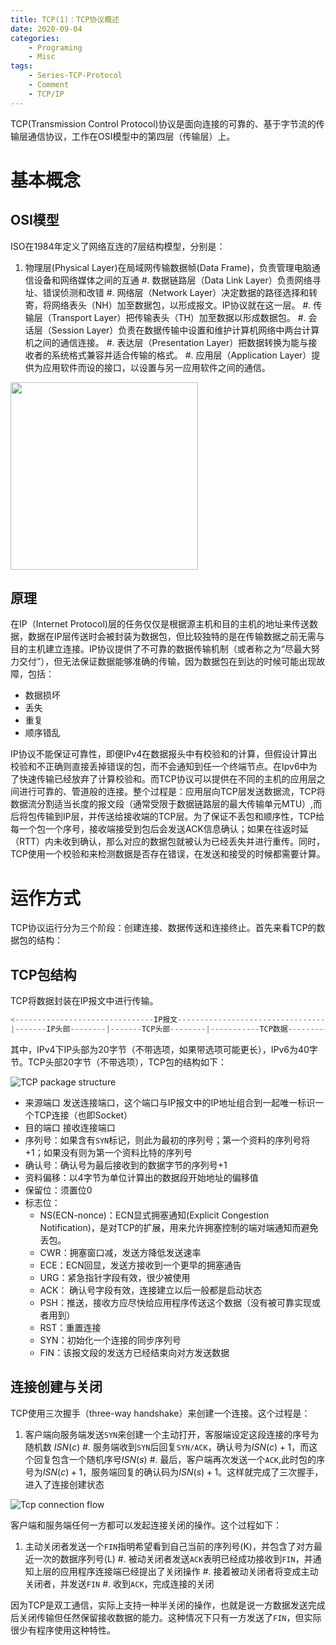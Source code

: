 ```yaml
---
title: TCP(1)：TCP协议概述
date: 2020-09-04
categories:  
    - Programing
    - Misc
tags:
    - Series-TCP-Protocol
    - Comment
    - TCP/IP
---
```

TCP(Transmission Control Protocol)协议是面向连接的可靠的、基于字节流的传输层通信协议，工作在OSI模型中的第四层（传输层）上。

<!-- more -->

# 基本概念
## OSI模型
ISO在1984年定义了网络互连的7层结构模型，分别是：

1. 物理层(Physical Layer)在局域网传输数据帧(Data Frame)，负责管理电脑通信设备和网络媒体之间的互通
#. 数据链路层（Data Link Layer）负责网络寻址、错误侦测和改错
#. 网络层（Network Layer）决定数据的路径选择和转寄，将网络表头（NH）加至数据包，以形成报文。IP协议就在这一层。
#. 传输层（Transport Layer）把传输表头（TH）加至数据以形成数据包。
#. 会话层（Session Layer）负责在数据传输中设置和维护计算机网络中两台计算机之间的通信连接。 
#. 表达层（Presentation Layer）把数据转换为能与接收者的系统格式兼容并适合传输的格式。 
#. 应用层（Application Layer）提供为应用软件而设的接口，以设置与另一应用软件之间的通信。

<img src="https://miro.medium.com/max/688/1*bXWAnvmLdUPi3mx5mZZn9Q.png" style="height:300px"/>

## 原理
在IP（Internet Protocol)层的任务仅仅是根据源主机和目的主机的地址来传送数据，数据在IP层传送时会被封装为数据包，但比较独特的是在传输数据之前无需与目的主机建立连接。IP协议提供了不可靠的数据传输机制（或者称之为“尽最大努力交付”），但无法保证数据能够准确的传输，因为数据包在到达的时候可能出现故障，包括：

* 数据损坏
* 丢失
* 重复
* 顺序错乱

IP协议不能保证可靠性，即便IPv4在数据报头中有校验和的计算，但假设计算出校验和不正确则直接丢掉错误的包，而不会通知到任一个终端节点。在Ipv6中为了快速传输已经放弃了计算校验和。而TCP协议可以提供在不同的主机的应用层之间进行可靠的、管道般的连接。整个过程是：应用层向TCP层发送数据流，TCP将数据流分割适当长度的报文段（通常受限于数据链路层的最大传输单元MTU）,而后将包传输到IP层，并传送给接收端的TCP层。为了保证不丢包和顺序性，TCP给每一个包一个序号，接收端接受到包后会发送ACK信息确认；如果在往返时延（RTT）内未收到确认，那么对应的数据包就被认为已经丢失并进行重传。同时，TCP使用一个校验和来检测数据是否存在错误，在发送和接受的时候都需要计算。

# 运作方式
TCP协议运行分为三个阶段：创建连接、数据传送和连接终止。首先来看TCP的数据包的结构：

## TCP包结构

TCP将数据封装在IP报文中进行传输。

```java
<-------------------------------IP报文---------------------------------->
|-------IP头部--------|-------TCP头部--------|-----------TCP数据----------|
```
其中，IPv4下IP头部为20字节（不带选项，如果带选项可能更长），IPv6为40字节。TCP头部20字节（不带选项），TCP包的结构如下：

![TCP package structure](/images/Tcp-package.png)

* 来源端口 发送连接端口，这个端口与IP报文中的IP地址组合到一起唯一标识一个TCP连接（也即Socket）
* 目的端口 接收连接端口
* 序列号：如果含有`SYN`标记，则此为最初的序列号；第一个资料的序列号将+1；如果没有则为第一个资料比特的序列号
* 确认号：确认号为最后接收到的数据字节的序列号+1
* 资料偏移：以4字节为单位计算出的数据段开始地址的偏移值
* 保留位：须置位0
* 标志位：
    - NS(ECN-nonce)：ECN显式拥塞通知(Explicit Congestion Notification)，是对TCP的扩展，用来允许拥塞控制的端对端通知而避免丢包。
    - CWR：拥塞窗口减，发送方降低发送速率
    - ECE：ECN回显，发送方接收到一个更早的拥塞通告
    - URG：紧急指针字段有效，很少被使用
    - ACK： 确认号字段有效，连接建立以后一般都是启动状态
    - PSH：推送，接收方应尽快给应用程序传送这个数据（没有被可靠实现或者用到）
    - RST：重置连接
    - SYN：初始化一个连接的同步序列号
    - FIN：该报文段的发送方已经结束向对方发送数据

## 连接创建与关闭
TCP使用三次握手（three-way handshake）来创建一个连接。这个过程是：

1. 客户端向服务端发送`SYN`来创建一个主动打开，客服端设定这段连接的序号为随机数 $ISN(c)$
#. 服务端收到`SYN`后回复`SYN/ACK`，确认号为$ISN(c)+1$，而这个回复包含一个随机序号$ISN(s)$
#. 最后，客户端再次发送一个`ACK`,此时包的序号为$ISN(c) + 1$，服务端回复的确认码为$ISN(s) + 1$。这样就完成了三次握手，进入了连接创建状态

![Tcp connection flow](/images/Tcp-connection-flow.png)

客户端和服务端任何一方都可以发起连接关闭的操作。这个过程如下：

1. 主动关闭者发送一个`FIN`指明希望看到自己当前的序列号(K)，并包含了对方最近一次的数据序列号(L)
#. 被动关闭者发送`ACK`表明已经成功接收到`FIN`，并通知上层的应用程序连接端已经提出了关闭操作
#. 接着被动关闭者将变成主动关闭者，并发送`FIN`
#. 收到`ACK`，完成连接的关闭

因为TCP是双工通信，实际上支持一种半关闭的操作，也就是说一方数据发送完成后关闭传输但任然保留接收数据的能力。这种情况下只有一方发送了`FIN`，但实际很少有程序使用这种特性。

